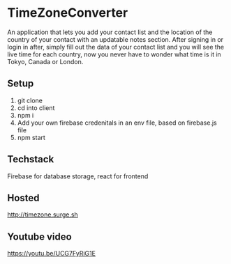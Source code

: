 # TimeZoneConverter

An application that lets you add your contact list and the location of the country of your contact with an updatable notes section. After signing in or login in after, simply fill out the data of your contact list and you will see the live time for each country, now you never have to wonder what time is it in Tokyo, Canada or London. 

## Setup

1. git clone
2. cd into client
3. npm i
4. Add your own firebase credenitals in an env file, based on firebase.js file 
5. npm start

## Techstack

Firebase for database storage, react for frontend

## Hosted

http://timezone.surge.sh

## Youtube video

https://youtu.be/UCG7FyRiG1E
